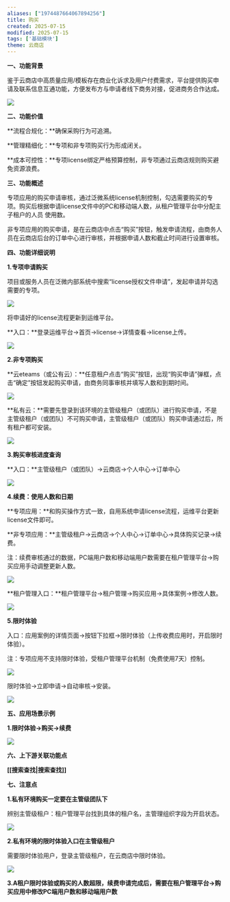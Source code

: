 ```yaml
---
aliases: ["1974487664067894256"]
title: 购买
created: 2025-07-15
modified: 2025-07-15
tags: ['基础模块']
theme: 云商店
---
```


**一、功能背景**

鉴于云商店中高质量应用/模板存在商业化诉求及用户付费需求，平台提供购买申请及联系信息互通功能，方便发布方与申请者线下商务对接，促进商务合作达成。

![](https://myhelpdoc.oss-cn-heyuan.aliyuncs.com/mdimages/07572790349c75b6ca67c2a8aadf8ad6.jpg)

**二、功能价值**

**流程合规化：**确保采购行为可追溯。

**管理精细化：**专项和非专项购买行为形成闭关。

**成本可控性：**专项license绑定严格预算控制，非专项通过云商店规则购买避免资源浪费。

**三、功能概述**

专项应用的购买申请审核，通过泛微系统license机制控制，勾选需要购买的专项。购买后根据申请license文件中的PC和移动端人数，从租户管理平台中分配主子租户的人员 使用数。

非专项应用的购买申请，是在云商店中点击“购买”按钮，触发申请流程，由商务人员在云商店后台的订单中心进行审核，并根据申请人数和截止时间进行设置审核。

**四、功能详细说明**

**1.专项申请购买**

项目或服务人员在泛微内部系统中搜索“license授权文件申请”，发起申请并勾选需要的专项。

![](https://myhelpdoc.oss-cn-heyuan.aliyuncs.com/mdimages/804244d0435f18fd0e1ad3c08bb2cbe9.jpg)

将申请好的license流程更新到运维平台。

**入口：**登录运维平台->首页->license->详情查看->license上传。

![](https://myhelpdoc.oss-cn-heyuan.aliyuncs.com/mdimages/01a3220927daa1c6c7f93a1c3af999bd.jpg)

**2.非专项购买**

**云eteams（或公有云）：**任意租户点击“购买”按钮，出现“购买申请”弹框，点击“确定”按钮发起购买申请，由商务同事审核并填写人数和到期时间。

![](https://myhelpdoc.oss-cn-heyuan.aliyuncs.com/mdimages/3533cc0f6f84292e105e892379f41540.jpg)

**私有云：**需要先登录到该环境的主管级租户（或团队）进行购买申请，不是主管级租户（或团队）不可购买申请，主管级租户（或团队）购买申请通过后，所有租户都可安装。

![](https://myhelpdoc.oss-cn-heyuan.aliyuncs.com/mdimages/e4f7c48bf072257d590c073589dd27fa.jpg)

**3.购买审核进度查询**

**入口：**主管级租户（或团队）->云商店->个人中心->订单中心

![](https://myhelpdoc.oss-cn-heyuan.aliyuncs.com/mdimages/3f9be895524139e7d20b53d57f1871bc.jpg)

**4.续费：使用人数和日期**

**专项应用：**和购买操作方式一致，自用系统申请license流程，运维平台更新license文件即可。

**非专项应用：**主管级租户->云商店->个人中心->订单中心->具体购买记录->续费。

注：续费审核通过的数据，PC端用户数和移动端用户数需要在租户管理平台->购买应用手动调整更新人数。

![](https://myhelpdoc.oss-cn-heyuan.aliyuncs.com/mdimages/626e4e2defa0d1c1ed1a3572f622be0e.jpg)

**租户管理入口：**租户管理平台->租户管理->购买应用->具体案例->修改人数。

![](https://myhelpdoc.oss-cn-heyuan.aliyuncs.com/mdimages/0cf8ead90510d90513484d2c5fed8ec7.jpg)

**5.限时体验**

入口：应用案例的详情页面->按钮下拉框->限时体验（上传收费应用时，开启限时体验）。

注：专项应用不支持限时体验，受租户管理平台机制（免费使用7天）控制。

![](https://myhelpdoc.oss-cn-heyuan.aliyuncs.com/mdimages/8ae980a1cedb7953920af40446b2c759.jpg)

限时体验->立即申请->自动审核->安装。

**![](https://myhelpdoc.oss-cn-heyuan.aliyuncs.com/mdimages/c338ac98016def4c3a8943d36f26a008.jpg)**

**五、应用场景示例**

**1.限时体验->购买->续费**

**![](https://myhelpdoc.oss-cn-heyuan.aliyuncs.com/mdimages/de6c40b764c43d1490f008d18fe3da19.jpg)**

**六、上下游关联功能点**

**[[搜索查找|搜索查找]]**

**七、注意点**

**1.私有环境购买一定要在主管级团队下**

辨别主管级租户：租户管理平台找到具体的租户名，主管理组织字段为开启状态。

**![](https://myhelpdoc.oss-cn-heyuan.aliyuncs.com/mdimages/6f84f9c62e88fdaff7929a6dcdc0c032.jpg)**

**2.私有环境的限时体验入口在主管级租户**

需要限时体验用户，登录主管级租户，在云商店中限时体验。

**![](https://myhelpdoc.oss-cn-heyuan.aliyuncs.com/mdimages/94bcf1f4d06081c0b0e7fe8edca0cae8.jpg)**

**3.A租户限时体验或购买的人数超限，续费申请完成后，需要在租户管理平台->购买应用中修改PC端用户数和移动端用户数**

